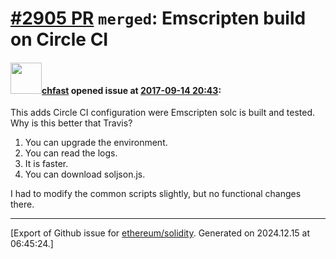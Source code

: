# [\#2905 PR](https://github.com/ethereum/solidity/pull/2905) `merged`: Emscripten build on Circle CI

#### <img src="https://avatars.githubusercontent.com/u/573380?u=6cd4b0f473d862749cbed137d0bb32b726ae071f&v=4" width="50">[chfast](https://github.com/chfast) opened issue at [2017-09-14 20:43](https://github.com/ethereum/solidity/pull/2905):

This adds Circle CI configuration were Emscripten solc is built and tested. Why is this better that Travis?
1. You can upgrade the environment.
2. You can read the logs.
3. It is faster.
4. You can download soljson.js.

I had to modify the common scripts slightly, but no functional changes there.




-------------------------------------------------------------------------------



[Export of Github issue for [ethereum/solidity](https://github.com/ethereum/solidity). Generated on 2024.12.15 at 06:45:24.]
